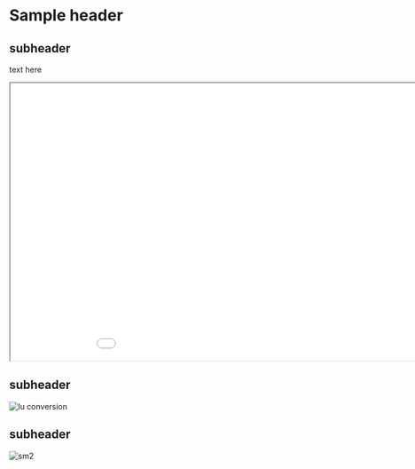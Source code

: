 # Sample header

## subheader
text here <br>
<iframe src="651_fall22_final_v3.html" height="500" width="1000"></iframe>

## subheader

![lu conversion](https://user-images.githubusercontent.com/96669714/208325441-9cf0f136-e4d5-4d03-93e9-b9c256205c43.png)


## subheader

![sm2](https://user-images.githubusercontent.com/96669714/208324555-b29d7bf6-1e2c-42dc-b723-6533f439cae0.png)
